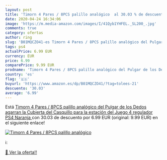 ```yaml
---
layout: post
title: 'Timorn 4 Pares / 8PCS palillo analógico  al 30.03 % de descuento'
date: 2020-04-24 16:34:06
image: 'https://m.media-amazon.com/images/I/41Qyb1YHFEL._SL200_.jpg'
comments: true
category: ofertas
author: ring
slug: 'B01MQCZO41-es Timorn 4 Pares / 8PCS palillo analógico del Pulgar de los...'
tags: ps4
actualPrice: 6.99 EUR
currency: EUR
price: 6.99
comparePrice: 9.99 EUR
prodname: 'Timorn 4 Pares / 8PCS palillo analógico del Pulgar de los Dedos agarran la Cubierta del Casquillo para la estación del Juego 4 regulador PS4  Naranja '
country: 'es'
flag: '🇪🇸'
buyurl: 'https://www.amazon.es/dp/B01MQCZO41/?tag=tolees-21'
descuento: '30.03'
average: '6.99'
---
```


Está [Timorn 4 Pares / 8PCS palillo analógico del Pulgar de los Dedos agarran la Cubierta del Casquillo para la estación del Juego 4 regulador PS4  Naranja ](https://www.amazon.es/dp/B01MQCZO41/?tag=tolees-21) con 30.03 de descuento por 6.99 EUR (original: 9.99 EUR) en el siguiente enlace!

[![Timorn 4 Pares / 8PCS palillo analógico ](https://m.media-amazon.com/images/I/41Qyb1YHFEL._SL200_.jpg)](https://www.amazon.es/dp/B01MQCZO41/?tag=tolees-21)

ℹ️:


[🛒 Ver la oferta!!](https://www.amazon.es/dp/B01MQCZO41/?tag=tolees-21)
